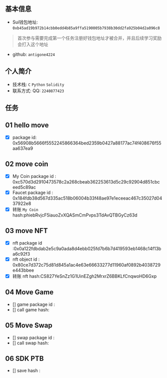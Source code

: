 ## 基本信息
- Sui钱包地址: `0xb45ad19b972b14cbb0edd4b85a9ffa5190005b7938b30dd2fa925b04d2a096c8`
> 首次参与需要完成第一个任务注册好钱包地址才被合并，并且后续学习奖励会打入这个地址
- github: `antigone4224`

## 个人简介
- 技术栈: `C` `Python` `Solidity`
- 联系方式: QQ: `2240877423` 

## 任务

##   01 hello move  
- [x] package id: 0x56908b5666f5552245866364bed2359b0427a88177ac74f408676f55aa637ea9

##   02 move coin
- [x] My Coin package id : 0xc570d3d2910473578c2a268cbeab362253613d5c29c92904d851cbceed5c89ac
- [x] Faucet package id : 0x184fdb38d567d335ac518b06004b33f48ae97e1eceeac467c35027d0437922e8
- [x]  转账 `My Coin` hash:phiebRvjcF5iauoZvXQASmCmPvps3TdAvQTBGyCz63d

##   03 move NFT
- [x] nft package id :0x0a122fdbdab2e5c9a0ada8d4ebb025fd7b6b7d419593eb1468c14f13ba6c92f3
- [x]  nft object id : 0x80ce7d372c75d81d845a1ac4e63e66633277d11960af0892b4038729e443bbee
- [x] 转账 nft  hash:CS827YeSnZz1G1UinEZgh2MrxrZ6BBKLfCnqwoHD6Gxp

##   04 Move Game
- [] game package id :
- [] call game hash:

##   05 Move Swap
- [] swap package id :
- [] call swap hash:

##   06 SDK PTB
- [] save hash :
